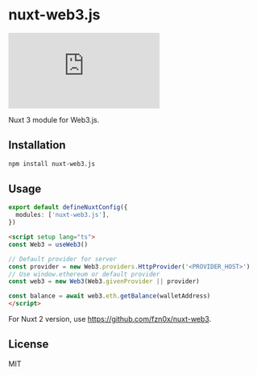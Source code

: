 # nuxt-web3.js

[![Version](https://img.shields.io/npm/v/nuxt-web3.js?style=flat&colorA=000000&colorB=000000)](https://www.npmjs.com/package/nuxt-web3.js)

Nuxt 3 module for Web3.js.

## Installation

```bash
npm install nuxt-web3.js
```

## Usage

```ts
export default defineNuxtConfig({
  modules: ['nuxt-web3.js'],
})
```

```html
<script setup lang="ts">
const Web3 = useWeb3()

// Default provider for server
const provider = new Web3.providers.HttpProvider('<PROVIDER_HOST>')
// Use window.ethereum or default provider
const web3 = new Web3(Web3.givenProvider || provider)

const balance = await web3.eth.getBalance(walletAddress)
</script>
```

For Nuxt 2 version, use https://github.com/fzn0x/nuxt-web3.

## License

MIT
